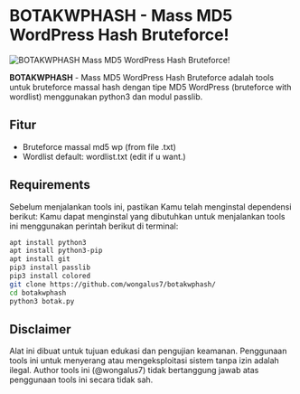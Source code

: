 # BOTAKWPHASH - Mass MD5 WordPress Hash Bruteforce!
![BOTAKWPHASH Mass MD5 WordPress Hash Bruteforce!](https://i.imgur.com/NC72bAp.png)

**BOTAKWPHASH** - Mass MD5 WordPress Hash Bruteforce adalah tools untuk bruteforce massal hash dengan tipe MD5 WordPress (bruteforce with wordlist) menggunakan python3 dan modul passlib.

## Fitur
- Bruteforce massal md5 wp (from file .txt)
- Wordlist default: wordlist.txt (edit if u want.)

## Requirements
Sebelum menjalankan tools ini, pastikan Kamu telah menginstal dependensi berikut:
Kamu dapat menginstal yang dibutuhkan untuk menjalankan tools ini menggunakan perintah berikut di terminal:

```bash
apt install python3
apt install python3-pip
apt install git
pip3 install passlib
pip3 install colored
git clone https://github.com/wongalus7/botakwphash/
cd botakwphash
python3 botak.py
```
## Disclaimer
Alat ini dibuat untuk tujuan edukasi dan pengujian keamanan. Penggunaan tools ini untuk menyerang atau mengeksploitasi sistem tanpa izin adalah ilegal. Author tools ini (@wongalus7) tidak bertanggung jawab atas penggunaan tools ini secara tidak sah.
